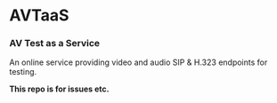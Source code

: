 # AVTaaS
### AV Test as a Service  
An online service providing video and audio SIP & H.323 endpoints for testing.

**This repo is for issues etc.**


